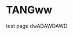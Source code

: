 <!--
 * @author: TANG
 * @create: 2021-05-18 10:41 AM
 * @license: MIT
 * @lastAuthor: TANG
 * @lastEditTime: 2021-05-18 10:50 AM
 * @desc: 
-->
# TANGww
test page
dwADAWDAWD